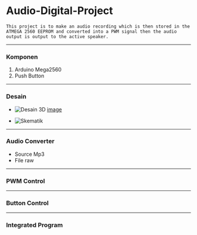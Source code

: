 # Audio-Digital-Project

```This project is to make an audio recording which is then stored in the ATMEGA 2560 EEPROM and converted into a PWM signal then the audio output is output to the active speaker.```

---
### Komponen
1. Arduino Mega2560
2. Push Button
---
### Desain
- ![Desain 3D](https://github.com/HaqifalHS/Audio-Digital-Project/issues/3#issuecomment-2095189850)
  [image](https://github.com/HaqifalHS/Audio-Digital-Project/assets/161258021/78118919-ec50-4b1b-9052-a498e282bb61)

- ![Skematik](https://github.com/HaqifalHS/Audio-Digital-Project/issues/7#issuecomment-2106579813)
---

### Audio Converter
- Source Mp3
- File raw
---

### PWM Control

---

### Button Control

---

### Integrated Program

